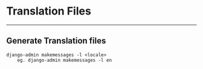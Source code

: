 # Translation Files

---
## Generate Translation files
```
django-admin makemessages -l <locale>
    eg. django-admin makemessages -l en
```